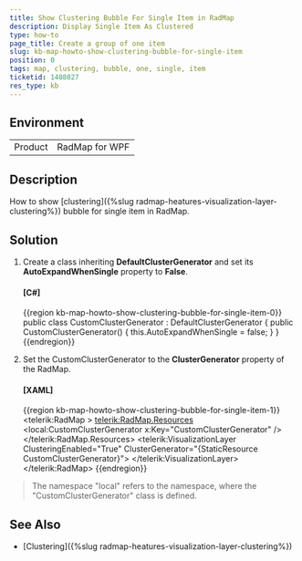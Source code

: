 ```yaml
---
title: Show Clustering Bubble For Single Item in RadMap
description: Display Single Item As Clustered
type: how-to
page_title: Create a group of one item
slug: kb-map-howto-show-clustering-bubble-for-single-item
position: 0
tags: map, clustering, bubble, one, single, item
ticketid: 1408027
res_type: kb
---
```


## Environment
<table>
    <tbody>
	    <tr>
	    	<td>Product</td>
	    	<td>RadMap for WPF</td>
	    </tr>
    </tbody>
</table>


## Description

How to show [clustering]({%slug radmap-heatures-visualization-layer-clustering%}) bubble for single item in RadMap.

## Solution

1. Create a class inheriting __DefaultClusterGenerator__ and set its __AutoExpandWhenSingle__ property to __False__.

	#### __[C#]__
	{{region kb-map-howto-show-clustering-bubble-for-single-item-0}}
		public class CustomClusterGenerator : DefaultClusterGenerator
        {
            public CustomClusterGenerator()
            {
                this.AutoExpandWhenSingle = false;
            }
        }
	{{endregion}}

2. Set the CustomClusterGenerator to the __ClusterGenerator__ property of the RadMap.

    #### __[XAML]__
	{{region kb-map-howto-show-clustering-bubble-for-single-item-1}}
		<telerik:RadMap >
            <telerik:RadMap.Resources>
                <local:CustomClusterGenerator x:Key="CustomClusterGenerator" />
            </telerik:RadMap.Resources>
            <telerik:VisualizationLayer ClusteringEnabled="True"
                                        ClusterGenerator="{StaticResource CustomClusterGenerator}">
            </telerik:VisualizationLayer>
        </telerik:RadMap>
	{{endregion}}

> The namespace "local" refers to the namespace, where the "CustomClusterGenerator" class is defined.

## See Also

* [Clustering]({%slug radmap-heatures-visualization-layer-clustering%})
